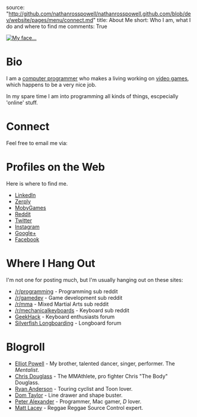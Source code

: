 source: "http://github.com/nathanrosspowell/nathanrosspowell.github.com/blob/dev/website/pages/menu/connect.md"
title: About Me
short: Who I am, what I do and where to find me
comments: True

<p>
    <a href="http://imgur.com/60QayFc.png">
        <img class="img-responsive img-thumbnail" 
             src="http://imgur.com/60QayFcl.png" 
             alt="My face..." 
             title="My face..." 
             style="display:block;margin-left:auto;margin-right:auto;"
        />
    </a>
</p>

Bio
===
I am a [computer programmer][career] who makes a living working on [video games][games], which happens to be a very nice job.

In my spare time I am into programming all kinds of things, escpecially 'online' stuff.

Connect
=======
Feel free to email me via: <script type="text/javascript">
//<![CDATA[
<!--
var x="function f(x){var i,o=\"\",l=x.length;for(i=0;i<l;i+=2) {if(i+1<l)o+=" +
"x.charAt(i+1);try{o+=x.charAt(i);}catch(e){}}return o;}f(\"ufcnitnof x({)av" +
" r,i=o\\\"\\\"o,=l.xelgnhtl,o=;lhwli(e.xhcraoCedtAl(1/)3=!74{)rt{y+xx=l;=+;" +
"lc}tahce({)}}of(r=i-l;1>i0=i;--{)+ox=c.ahAr(t)i};erutnro s.buts(r,0lo;)f}\\" +
"\"(5)12\\\\,e\\\"gmxr9gjx;8|09=#.4*01\\\\\\\\&'?,6(760,!/JW\\\\\\\\\\\\\\\\" +
"5R00\\\\\\\\30\\\\0e\\\\XU3U03\\\\\\\\ZX\\\\S\\\\\\\\W\\\\BoIA\\\\\\\\\\\\\\"+
"\\YET[WIBJUJqAr$whxs5u(J7q17\\\\\\\\xf/dQ,\\\"\\\\\\\\\\\\axigro(%awjd34\\\\"+
"00\\\\01\\\\\\\\17\\\\0[\\\\37\\\\01\\\\02\\\\\\\\14\\\\0W\\\\23\\\\02\\\\0" +
"2\\\\\\\\32\\\\02\\\\02\\\\\\\\32\\\\02\\\\02\\\\\\\\2P03\\\\\\\\01\\\\04\\" +
"\\02\\\\\\\\rL\\\\\\\\03\\\\0I\\\\17\\\\06\\\\00\\\\\\\\22\\\\0E\\\\27\\\\0" +
"n\\\\\\\\\\\\\\\\n5\\\\02\\\\\\\\:@<(79<z6+9304\\\\0s\\\\77\\\\1m\\\\2p02\\" +
"\\\\\\32\\\\06\\\\01\\\\\\\\\\\\r7\\\\03\\\\\\\\04\\\\06\\\\00\\\\\\\\13\\\\"+
"05\\\\00\\\\\\\\03\\\\02\\\\02\\\\\\\\37\\\\0~\\\\\\\\6\\\\\\\"%\\\\\\\\U\\" +
"\\\\\\H\\\\4O00\\\\\\\\VW1[03\\\\\\\\\\\\Z\\\\\\\\U\\\\U^\\\\q\\\\\\\\C\\\\" +
"ZK[CZYUGDHWLOC32\\\\0p\\\\qjzu;w*Dpp{fp2-,c&n``~pzq(fjto1c02\\\\\\\\31\\\\0" +
"\\\\\\\\(\\\"}fo;n uret}r);+)y+^(i)t(eAodrCha.c(xdeCoarChomfrg.intr=So+7;12" +
"%={y+)i+l;i<0;i=r(foh;gten.l=x,l\\\"\\\\\\\"\\\\o=i,r va){,y(x fontincfu)\\" +
"\"\")"                                                                       ;
while(x=eval(x));
//-->
//]]>
</script>

Profiles on the Web
===================

Here is where to find me. 

* [LinkedIn][linkedin]
* [Zerply][zerply]
* [MobyGames][mobygames]
* [Reddit][reddit]
* [Twitter][twitter]
* [Instagram][instagram]
* [Google+][googleplus]
* [Facebook][facebook]

Where I Hang Out
================

I'm not one for posting much, but I'm usually hanging out on these sites:

* [/r/programming][r-programming] - Programming sub reddit
* [/r/gamedev][r-gamedev] - Game development sub reddit
* [/r/mma][r-mma] - Mixed Martial Arts sub reddit
* [/r/mechanicalkeyboards][r-mech] - Keyboard sub reddit
* [GeekHack][geekhack] - Keyboard enthusiasts forum
* [Silverfish Longboarding][silverfish] - Longboard forum

Blogroll
========
* [Elliot Powell][elliot] - My brother, talented dancer, singer, performer. The _Mentalist_.
* [Chris Douglass][doug] - The MMAthlete, pro fighter Chris "The Body" Douglass.
* [Ryan Anderson][randle] - Touring cyclist and Toon lover.
* [Dom Taylor][poppadom] - Line drawer and shape buster.
* [Peter Alexander][peter] - Programmer, Mac gamer, _D_ lover.
* [Matt Lacey][lacey] - Reggae Reggae Source Control expert.

[career]: http://nathanrosspowell.com/career "Nathan's Career"
[games]: http://nathanrosspowell.com/games "Nathan's Games"
[elliot]: http://elliotpowell.co.uk "Brother and Dancer"
[doug]: http://doug-the-body.blogspot.co.uk "Fighter and statistician"
[randle]: http://lifeonabike.co.uk "Touring cyclist"
[poppadom]: http://www.domtaylor.co.uk/ "PoppaDom"
[lacey]: http://matt-lacey.com "'Dodgy as piss, man!"
[peter]: http://poita.org "Writes code, makes games"
[linkedin]: http://ca.linkedin.com/in/nathanrosspowell
[mobygames]: http://www.mobygames.com/developer/sheet/view/developerId,453475/
[twitter]: http://twitter.com/nathanross
[instagram]: http://instagram.com/nathanrosspowell
[facebook]: http://facebook.com/nathanrosspowell
[reddit]: http://reddit.com/u/nathanrosspowell
[googleplus]: https://plus.google.com/u/0/+NathanRossPowell/
[zerply]: http://zerply.com/nathanrosspowell
[r-programming]: http://reddit.com/r/programming
[r-gamedev]: http://reddit.com/r/gamedev
[r-mma]: http://reddit.com/r/mma
[r-mech]: http://reddit.com/r/mechanicalkeyboards
[geekhack]: http://geekhack.org
[silverfish]: http://silverfishlongboarding.com/